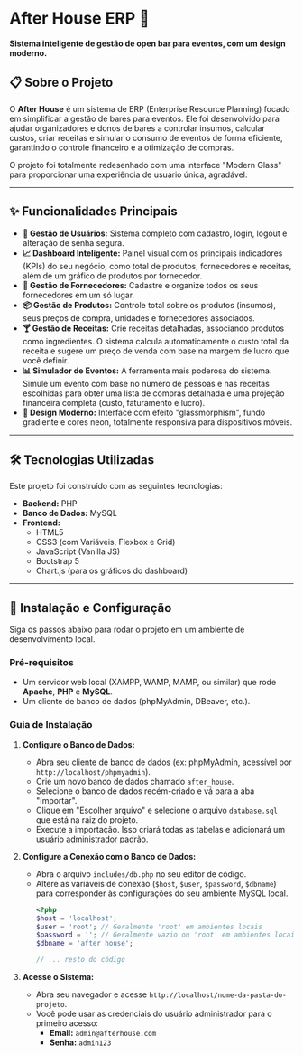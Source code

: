 # After House ERP 🍹

**Sistema inteligente de gestão de open bar para eventos, com um design moderno.**

## 📋 Sobre o Projeto

O **After House** é um sistema de ERP (Enterprise Resource Planning) focado em simplificar a gestão de bares para eventos. Ele foi desenvolvido para ajudar organizadores e donos de bares a controlar insumos, calcular custos, criar receitas e simular o consumo de eventos de forma eficiente, garantindo o controle financeiro e a otimização de compras.

O projeto foi totalmente redesenhado com uma interface "Modern Glass" para proporcionar uma experiência de usuário única, agradável.

---

## ✨ Funcionalidades Principais

* **👤 Gestão de Usuários:** Sistema completo com cadastro, login, logout e alteração de senha segura.
* **📈 Dashboard Inteligente:** Painel visual com os principais indicadores (KPIs) do seu negócio, como total de produtos, fornecedores e receitas, além de um gráfico de produtos por fornecedor.
* **🚚 Gestão de Fornecedores:** Cadastre e organize todos os seus fornecedores em um só lugar.
* **📦 Gestão de Produtos:** Controle total sobre os produtos (insumos), seus preços de compra, unidades e fornecedores associados.
* **🍸 Gestão de Receitas:** Crie receitas detalhadas, associando produtos como ingredientes. O sistema calcula automaticamente o custo total da receita e sugere um preço de venda com base na margem de lucro que você definir.
* **📊 Simulador de Eventos:** A ferramenta mais poderosa do sistema. Simule um evento com base no número de pessoas e nas receitas escolhidas para obter uma lista de compras detalhada e uma projeção financeira completa (custo, faturamento e lucro).
* **🎨 Design Moderno:** Interface com efeito "glassmorphism", fundo gradiente e cores neon, totalmente responsiva para dispositivos móveis.

---

## 🛠️ Tecnologias Utilizadas

Este projeto foi construído com as seguintes tecnologias:

* **Backend:** PHP
* **Banco de Dados:** MySQL
* **Frontend:**
    * HTML5
    * CSS3 (com Variáveis, Flexbox e Grid)
    * JavaScript (Vanilla JS)
    * Bootstrap 5
    * Chart.js (para os gráficos do dashboard)

---

## 🚀 Instalação e Configuração

Siga os passos abaixo para rodar o projeto em um ambiente de desenvolvimento local.

### Pré-requisitos

* Um servidor web local (XAMPP, WAMP, MAMP, ou similar) que rode **Apache**, **PHP** e **MySQL**.
* Um cliente de banco de dados (phpMyAdmin, DBeaver, etc.).

### Guia de Instalação

1.  **Configure o Banco de Dados:**
    * Abra seu cliente de banco de dados (ex: phpMyAdmin, acessível por `http://localhost/phpmyadmin`).
    * Crie um novo banco de dados chamado `after_house`.
    * Selecione o banco de dados recém-criado e vá para a aba "Importar".
    * Clique em "Escolher arquivo" e selecione o arquivo `database.sql` que está na raiz do projeto.
    * Execute a importação. Isso criará todas as tabelas e adicionará um usuário administrador padrão.

2.  **Configure a Conexão com o Banco de Dados:**
    * Abra o arquivo `includes/db.php` no seu editor de código.
    * Altere as variáveis de conexão (`$host`, `$user`, `$password`, `$dbname`) para corresponder às configurações do seu ambiente MySQL local.
        ```php
        <?php
        $host = 'localhost';
        $user = 'root'; // Geralmente 'root' em ambientes locais
        $password = ''; // Geralmente vazio ou 'root' em ambientes locais
        $dbname = 'after_house';
        
        // ... resto do código
        ```

3.  **Acesse o Sistema:**
    * Abra seu navegador e acesse `http://localhost/nome-da-pasta-do-projeto`.
    * Você pode usar as credenciais do usuário administrador para o primeiro acesso:
        * **Email:** `admin@afterhouse.com`
        * **Senha:** `admin123`

